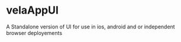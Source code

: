 # velaAppUI
A Standalone version of UI for use in ios, android and or independent browser deployements
